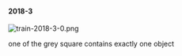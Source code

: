 #### 2018-3
![train-2018-3-0.png](https://github.com/lil-lab/nlvr/raw/master/nlvr/train/images/16/train-2018-3-0.png "train-2018-3-0.png")

one of the grey square contains exactly one object